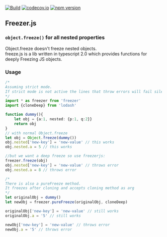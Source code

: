 [![Build](https://travis-ci.org/Kasahs/freezer.js.svg?branch=master)](https://travis-ci.org/Kasahs/freezer.js)
[![codecov.io](https://codecov.io/github/Kasahs/freezer.js/coverage.svg?branch=master)](https://codecov.io/github/Kasahs/freezer.js?branch=master)
[![npm version](https://badge.fury.io/js/freezerjs.svg)](https://badge.fury.io/js/freezerjs)
## Freezer.js   
### `object.freeze()` for all nested properties
Object.freeze doesn't freeze nested objects.  
freeze.js is a lib written in typescript 2.0 which provides functions for deeply Freezing JS objects.

### Usage
```ts
/* 
Assuming strict mode.
If strict mode is not active the lines that throw errors will fail silently in some envs
*/
import * as freezer from 'freezer'
import {cloneDeep} from 'lodash'

function dummy(){
	let obj = {a:1, nested: {p:1, q:2}}
	return obj	
}
// with normal Object.freeze 
let obj = Object.freeze(dummy())
obj.nested['new-key'] = 'new-value' // this works
obj.nested.a = 5 // this works

//but we want a deep freeze so use freezerjs:
freezer.freeze(obj)
obj.nested['new-key'] = 'new-value' // throws error
obj.nested.a = 8 // throws error

/*
There is also a pureFreeze method. 
It freezes after cloning and accepts cloning method as arg
*/
let originalObj = dummy()
let newObj = freezer.pureFreeze(originalObj, cloneDeep)

originalObj['new-key'] = 'new-value' // still works
originalObj.a = '5' // still works

newObj['new-key'] = 'new-value' // throws error
newObj.a = '5' // throws error
```